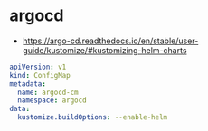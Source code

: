 # argocd

- https://argo-cd.readthedocs.io/en/stable/user-guide/kustomize/#kustomizing-helm-charts

```yaml
apiVersion: v1
kind: ConfigMap
metadata:
  name: argocd-cm
  namespace: argocd
data:
  kustomize.buildOptions: --enable-helm
```
